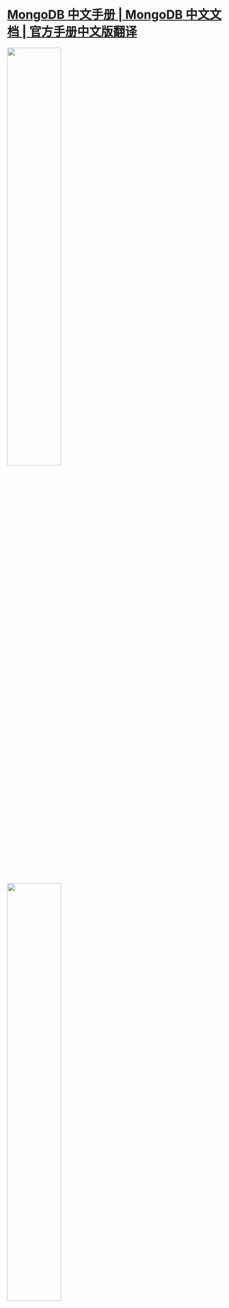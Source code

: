 # [MongoDB 中文手册 | MongoDB 中文文档 | 官方手册中文版翻译](https://docs.jinmu.info/MongoDB-Manual-zh/) #



<img src="https://docs.jinmu.info/images/logo/MongoLogoBlack.png" width="50%" height="50%">
<img src="https://docs.jinmu.info/images/logo/mongoChina.png" width="50%" height="50%">
<img src="https://docs.jinmu.info/images/logo/jmlogo.png" width="50%" height="50%">




##  项目介绍 ##

MongoDB 是专为可扩展性，高性能和高可用性而设计的数据库。它可以从单服务器部署扩展到大型、复杂的多数据中心架构。利用内存计算的优势，MongoDB能够提供高性能的数据读写操作。 MongoDB 的本地复制和自动故障转移功能使您的应用程序具有企业级的可靠性和操作灵活性。  

本项目为 MongoDB 中文手册(中文文档),与[MongoDB 英文文档](https://docs.mongodb.com/manual/)保持同步。  

项目地址  
[维护地址](https://github.com/JinMuInfo/MongoDB-Manual-zh)  
[在线阅读](https://docs.jinmu.info/MongoDB-Manual-zh/)  


##  项目协议 ##

本项目为署名-非商业性使用-相同方式共享 [CC BY-NC-SA 4.0](https://creativecommons.org/licenses/by-nc-sa/4.0/deed.zh)  
请务必遵循如下条件：

署名：必须提到原作者，提供指向此许可协议的链接，表明是否有做修改  
非商业性使用：不能对本作品进行任何形式的商业性使用  
相同方式共享：若对本作品进行了修改，必须以相同的许可协议共享  

## 报告问题  ##
在我们的Github [MongoDB-Manual-zh/issues](https://github.com/JinMuInfo/MongoDB-Manual-zh/issues)上提 issue.    

## 贡献翻译 ## 
请您勇敢地去翻译和改进翻译。虽然我们追求卓越，但我们并不要求您做到十全十美，因此请不要担心因为翻译上犯错——在大部分情况下，我们的服务器已经记录所有的翻译，因此您不必担心会因为您的失误遭到无法挽回的破坏。（改编自维基百科）  

翻译贡献者可以参考[翻译贡献指南](https://github.com/JinMuInfo/MongoDB-Manual-zh/blob/master/CONTRIBUTING.md)以获取更多帮助。

[文档翻译贡献者名单](https://github.com/JinMuInfo/MongoDB-Manual-zh/blob/master/List-of-contributors.md)<br/>

[申请加入MongoDB汉化小组](https://github.com/orgs/JinMuInfo/teams/mongodb/members) 作为贡献者 你享有署名权  

## MongoDB中文文档翻译贡献者名单 ##

感谢以下翻译贡献者：

|                            Avatar                            | GItHub                                             | Email                                         |
| :----------------------------------------------------------: | :------------------------------------------------- | --------------------------------------------- |
| ![](https://avatars1.githubusercontent.com/u/54669302) | [@ys17513628804](https://github.com/ys17513628804) | [shuai.yang@jinmuinfo.com](shuai.yang@jinmuinfo.com)       |
| ![](https://avatars3.githubusercontent.com/u/7323030) | [@snomiao]( https://github.com/snomiao )           | [snomiao@gmail.com]( mailto:snomiao@gmail.com )       |
|![](https://avatars3.githubusercontent.com/u/22213280) | [@hbnKing](https://github.com/hbnKing) |---|
|![](https://avatars1.githubusercontent.com/u/66020918?s=460&v=4)|[@littlemongoing](https://github.com/littlemongoing)|  中文社区领头的mongoer|


##  文档生成 ##

本文档使用 [Docsify](https://docsify.js.org/) 文档生成工具生成。

## 项目进度 ## 
按章节查看完成度  

## 其他 ##
欢迎任何人参与和完善：一个人可以走的很快，但是一群人却可以走的更远。  
予人成功才是最大的成功 。

## 免责声明 ##

锦木信息& MongoDB 中文社区  纯粹出于学习目的与个人兴趣翻译本手册，不追求任何经济利益。

本译文只供学习研究参考之用，不得用于商业用途。我方将保留对此版本译文的署名权及其它相关权利。



